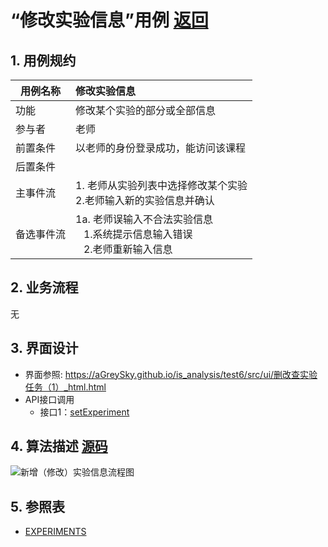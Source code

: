 # “修改实验信息”用例 [返回](../../README.md)

## 1. 用例规约

|用例名称|修改实验信息|
|-------|:-------------|
|功能|修改某个实验的部分或全部信息|
|参与者|老师|
|前置条件| 以老师的身份登录成功，能访问该课程|
|后置条件||
|主事件流| 1. 老师从实验列表中选择修改某个实验<br/>2.老师输入新的实验信息并确认|
|备选事件流|1a. 老师误输入不合法实验信息 <br/>&nbsp;&nbsp; 1.系统提示信息输入错误<br/> &nbsp;&nbsp; 2.老师重新输入信息|

## 2. 业务流程
无


## 3. 界面设计
- 界面参照: https://aGreySky.github.io/is_analysis/test6/src/ui/删改查实验任务（1）_html.html
- API接口调用
    - 接口1：[setExperiment](../接口/setExperiment.md)

## 4. 算法描述 [源码](../流程图/新增（修改）实验信息流程图.wsd)
![新增（修改）实验信息流程图](../images/流程图/新增（修改）实验信息流程图.png)
    
## 5. 参照表

- [EXPERIMENTS](../数据库设计/数据库设计.md/#EXPERIMENTS)